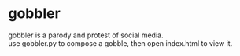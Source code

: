 # gobbler
gobbler is a parody and protest of social media.<br>
use gobbler.py to compose a gobble, then open index.html to view it.
